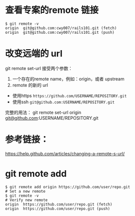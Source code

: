 # 查看专案的remote 链接
```
$ git remote -v
origin	git@github.com:cwy007/rails101.git (fetch)
origin	git@github.com:cwy007/rails101.git (push)
```

# 改变远端的 url
git remote set-url
接受两个参数：
1. 一个存在的remote name，例如：origin，或者 upstream
2. remote 的新的 url
* 使用https
`https://github.com/USERNAME/REPOSITORY.git`
* 使用ssh
`git@github.com:USERNAME/REPOSITORY.git`

完整的用法：
git remote set-url origin git@github.com:USERNAME/REPOSITORY.git

# 参考链接：
https://help.github.com/articles/changing-a-remote-s-url/


# git remote add

```shell
$ git remote add origin https://github.com/user/repo.git
# Set a new remote
$ git remote -v
# Verify new remote
origin  https://github.com/user/repo.git (fetch)
origin  https://github.com/user/repo.git (push)
```

